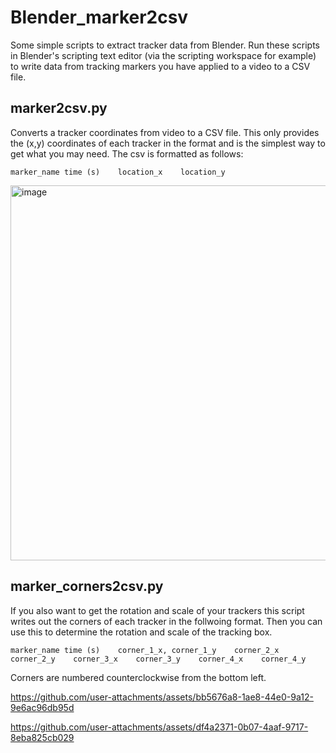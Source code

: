 # Blender_marker2csv

Some simple scripts to extract tracker data from Blender. Run these scripts in Blender's scripting text editor (via the scripting workspace for example) to write data from tracking markers you have applied to a video to a CSV file.

## marker2csv.py
Converts a tracker coordinates from video to a CSV file.
This only provides the (x,y) coordinates of each tracker in the format and is the simplest way to get what you may need.
The csv is formatted as follows:

    marker_name	time (s)	location_x    location_y

<img width="600" alt="image" src="https://github.com/user-attachments/assets/02c0ecd1-2457-4bbb-8838-efccfc66b101">

## marker_corners2csv.py

If you also want to get the rotation and scale of your trackers this script writes out the corners of each tracker in the follwoing format.
Then you can use this to determine the rotation and scale of the tracking box.

    marker_name	time (s)    corner_1_x,	corner_1_y    corner_2_x    corner_2_y    corner_3_x    corner_3_y    corner_4_x    corner_4_y

Corners are numbered counterclockwise from the bottom left.

https://github.com/user-attachments/assets/bb5676a8-1ae8-44e0-9a12-9e6ac96db95d


https://github.com/user-attachments/assets/df4a2371-0b07-4aaf-9717-8eba825cb029



